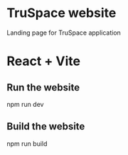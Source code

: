 # TruSpace website

Landing page for TruSpace application

# React + Vite

## Run the website

npm run dev

## Build the website

npm run build
